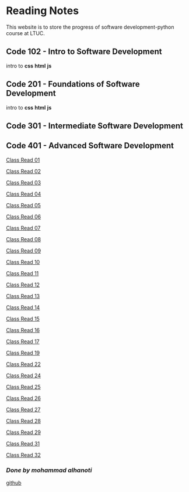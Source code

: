 # Reading Notes
This website is to store the progress of software development-python course at LTUC.

## Code 102 - Intro to Software Development

intro to __css__ __html__ __js__

## Code 201 - Foundations of Software Development

intro to __css__ __html__ __js__

## Code 301 - Intermediate Software Development



## Code 401 - Advanced Software Development

[Class Read 01](./read-01.md)

[Class Read 02](./read-02.md)

[Class Read 03](./read-03.md)

[Class Read 04](./read-04.md)

[Class Read 05](./read-05.md)

[Class Read 06](./read-06.md)

[Class Read 07](./read-07.md)

[Class Read 08](./read-08.md)

[Class Read 09](./read-09.md)

[Class Read 10](./read-10.md)

[Class Read 11](./read-11.md)

[Class Read 12](./read-12.md)

[Class Read 13](./read-13.md)

[Class Read 14](./read-14.md)

[Class Read 15](./read-15.md)

[Class Read 16](./read-16.md)

[Class Read 17](./read-17.md)

[Class Read 19](./read-19.md)

[Class Read 22](./read-22.md)

[Class Read 24](./read-24.md)

[Class Read 25](./read-25.md)

[Class Read 26](./read-26.md)

[Class Read 27](./read-27.md)

[Class Read 28](./read-28.md)

[Class Read 29](./read-29.md)

[Class Read 31](./read-31.md)

[Class Read 32](./read-32.md)

### ***Done by mohammad alhanoti***
[github](https://github.com/MohdHanoti)
